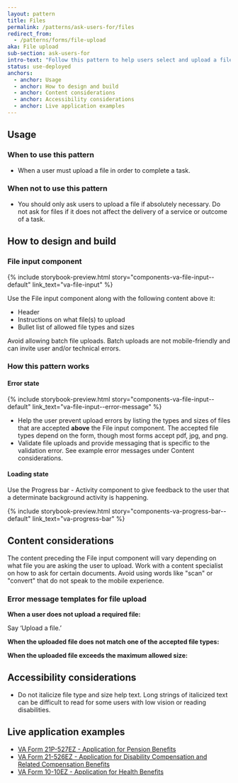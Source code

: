 ```yaml
---
layout: pattern
title: Files
permalink: /patterns/ask-users-for/files
redirect_from:
  - /patterns/forms/file-upload
aka: File upload
sub-section: ask-users-for
intro-text: "Follow this pattern to help users select and upload a file."
status: use-deployed
anchors:
  - anchor: Usage
  - anchor: How to design and build
  - anchor: Content considerations
  - anchor: Accessibility considerations
  - anchor: Live application examples
---
```


## Usage

### When to use this pattern

- When a user must upload a file in order to complete a task.

### When not to use this pattern

- You should only ask users to upload a file if absolutely necessary. Do not ask for files if it does not affect the delivery of a service or outcome of a task. 

## How to design and build

### File input component

{% include storybook-preview.html story="components-va-file-input--default" link_text="va-file-input" %}

Use the File input component along with the following content above it:

- Header 
- Instructions on what file(s) to upload
- Bullet list of allowed file types and sizes

Avoid allowing batch file uploads. Batch uploads are not mobile-friendly and can invite user and/or technical errors.

### How this pattern works

#### Error state

{% include storybook-preview.html story="components-va-file-input--default" link_text="va-file-input--error-message" %}

- Help the user prevent upload errors by listing the types and sizes of files that are accepted **above** the File input component. The accepted file types depend on the form, though most forms accept pdf, jpg, and png. 
- Validate file uploads and provide messaging that is specific to the validation error. See example error messages under Content considerations.

#### Loading state

Use the Progress bar - Activity component to give feedback to the user that a determinate background activity is happening.

{% include storybook-preview.html story="components-va-progress-bar--default" link_text="va-progress-bar" %}

## Content considerations

The content preceding the File input component will vary depending on what file you are asking the user to upload. Work with a content specialist on how to ask for certain documents. Avoid using words like "scan" or "convert" that do not speak to the mobile experience.

### Error message templates for file upload

**When a user does not upload a required file:**

Say ‘Upload a file.’

**When the uploaded file does not match one of the accepted file types:**



**When the uploaded file exceeds the maximum allowed size:**



## Accessibility considerations

- Do not italicize file type and size help text. Long strings of italicized text can be difficult to read for some users with low vision or reading disabilities.

## Live application examples

- [VA Form 21P-527EZ - Application for Pension Benefits](https://www.va.gov/pension/application/527EZ/introduction)
- [VA Form 21-526EZ - Application for Disability Compensation and Related Compensation Benefits](https://www.va.gov/disability/file-disability-claim-form-21-526ez/introduction)
- [VA Form 10-10EZ - Application for Health Benefits](https://staging.va.gov/health-care/apply/application/introduction)
